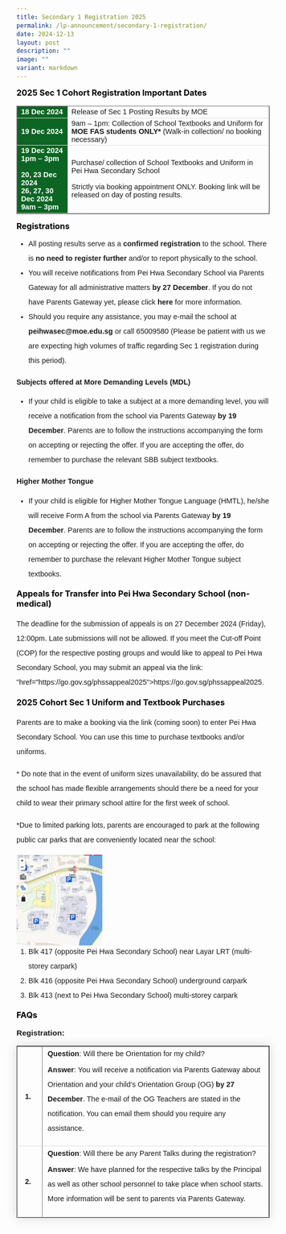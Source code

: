 ```yaml
---
title: Secondary 1 Registration 2025
permalink: /lp-announcement/secondary-1-registration/
date: 2024-12-13
layout: post
description: ""
image: ""
variant: markdown
---
```

<h3 style="margin-top:10px;font-weight: bold;color:#000000">2025 Sec 1 Cohort Registration Important Dates</h3>

<table border="1" style="width:100%;">
	<tbody>
		<tr>
			<td style="background-color:#0C6523;font-weight: bold; font-size: 14.5px; border: 1px solid #54585d; color:white;border-bottom: 1px solid #dddddd;width:20%;font-family:sans-serif;">18 Dec 2024</td>
			<td style="border: 1px solid #dddfe1;font-size: 14.5px;font-family:sans-serif;">Release of Sec 1 Posting Results by MOE</td>
		</tr>
		<tr>
			<td style="background-color:#0C6523; font-weight: bold; font-size: 14.5px;font-family:sans-serif; border: 1px solid #54585d; color:white;border-bottom: 1px solid #dddddd;">19 Dec 2024</td>
			<td style="border: 1px solid #dddfe1;font-size: 14.5px;font-family:sans-serif;">9am – 1pm: Collection of School Textbooks and Uniform for<strong style="font-family:sans-serif;"> MOE FAS students ONLY*</strong>
(Walk-in collection/ no booking necessary)</td>
		</tr>
		<tr>
			<td style="background-color:#0C6523; font-weight: bold; font-size: 14.5px;font-family:sans-serif; border: 1px solid #54585d; color:white;border-bottom: 1px solid #dddddd;">19 Dec 2024<br>1pm – 3pm<br><br>20, 23 Dec 2024<br>
26, 27, 30 Dec 2024<br>9am – 3pm</td>
			<td style="border: 1px solid #dddfe1;font-size: 14.5px;font-family:sans-serif;">Purchase/ collection of School Textbooks and Uniform in Pei Hwa Secondary School<br><br>Strictly via booking appointment ONLY. Booking link will be released on day of posting results.</td>
		</tr>
		
</tbody>
	</table>
	
<h3 style="margin-top:10px;font-weight: bold;color:#000000">Registrations</h3>
	
<ul style="margin-top:-5px;">
<li style="font-size:14.5px; line-height:2;font-family:sans-serif;">All posting results serve as a <strong style="font-family:sans-serif;">confirmed registration</strong> to the school.  There is <strong style="font-family:sans-serif;">no need to register further </strong> and/or to report physically to the school.</li>
<li style="font-size:14.5px; line-height:2;font-family:sans-serif;">You will receive notifications from Pei Hwa Secondary School via Parents Gateway for all administrative matters <strong style="font-family:sans-serif;"> by 27 December</strong>. If you do not have Parents Gateway yet, please click <a href="https://pg.moe.edu.sg/" style="font-size:14.5px; line-height:1.5;font-family:sans-serif;font-weight:bold;text-decoration: none;">here</a> for more information.</li>
<li style="font-size:14.5px; line-height:2;font-family:sans-serif;">Should you require any assistance, you may e-mail the school at <a href="mailto:peihwasec@moe.edu.sg" style="font-size:14.5px; line-height:1.5;font-family:sans-serif;font-weight:bold;text-decoration: none;">peihwasec@moe.edu.sg</a> or call 65009580 (Please be patient with us we are expecting high volumes of traffic regarding Sec 1 registration during this period).</li>
</ul>

<p style="margin-top:10px;font-size:14.5px; line-height:2;font-family:sans-serif;">	<strong style="font-family:sans-serif;">Subjects offered at More Demanding Levels (MDL)</strong></p>
	
<p style="margin-top:10px;font-size:14.5px; line-height:2;font-family:sans-serif;"></p><ul style="margin-top:-5px;">
<li style="font-size:14.5px; line-height:2;font-family:sans-serif;">If your child is eligible to take a subject at a more demanding level, you will receive a notification from the school via Parents Gateway <strong style="font-family:sans-serif;"> by 19 December</strong>.  Parents are to follow the instructions accompanying the form on accepting or rejecting the offer.  If you are accepting the offer, do remember to purchase the relevant SBB subject textbooks.</li>
</ul><p></p>

<p style="margin-top:10px;font-size:14.5px; line-height:2;font-family:sans-serif;">	<strong style="font-family:sans-serif;">Higher Mother Tongue</strong></p>
	
<p style="margin-top:10px;font-size:14.5px; line-height:2;font-family:sans-serif;"></p><ul style="margin-top:-5px;">
<li style="font-size:14.5px; line-height:2;font-family:sans-serif;">If your child is eligible for Higher Mother Tongue Language (HMTL), he/she will receive Form A from the school via Parents Gateway<strong style="font-family:sans-serif;"> by 19 December</strong>. Parents are to follow the instructions accompanying the form on accepting or rejecting the offer.  If you are accepting the offer, do remember to purchase the relevant Higher Mother Tongue subject textbooks. </li>
</ul><p></p>

<h3 style="margin-top:10px;font-weight: bold;color:#000000">Appeals for Transfer into Pei Hwa Secondary School (non-medical)</h3>
<p style="font-size:14.5px; line-height:2;margin-top:15px; font-family:sans-serif;">The deadline for the submission of appeals is on 27 December 2024 (Friday), 12:00pm. Late submissions will not be allowed.
If you meet the Cut-off Point (COP) for the respective posting groups and would like to appeal to Pei Hwa Secondary School, you may submit an appeal via the link: "href="https://go.gov.sg/phssappeal2025"&gt;https://go.gov.sg/phssappeal2025.</p>

<h3 style="margin-top:10px;font-weight: bold;color:#000000">2025 Cohort Sec 1 Uniform and Textbook Purchases</h3>
<p style="font-size:14.5px; line-height:2;margin-top:15px; font-family:sans-serif;">Parents are to make a booking via the link (coming soon) to enter Pei Hwa Secondary School. You can use this time to purchase textbooks and/or uniforms.</p>
<p style="font-size:14.5px; line-height:2;margin-top:15px; font-family:sans-serif;">* Do note that in the event of uniform sizes unavailability, do be assured that the school has made flexible arrangements
should there be a need for your child to wear their primary school attire for the first week of school.</p>
<p style="font-size:14.5px; line-height:2;margin-top:15px; font-family:sans-serif;">*Due to limited parking lots, parents are encouraged to park at the following public car parks that are conveniently located
near the school:</p>
<img style="width: 34%;" src="/images/unnamed-3-285x300.jpg">
<ol style="margin-top:-5px;">
<li style="font-size:14.5px; line-height:2;font-family:sans-serif;">Blk 417 (opposite Pei Hwa Secondary School) near Layar LRT (multi-storey carpark)</li>
<li style="font-size:14.5px; line-height:2;font-family:sans-serif;">Blk 416 (opposite Pei Hwa Secondary School) underground carpark</li>
<li style="font-size:14.5px; line-height:2;font-family:sans-serif;">Blk 413 (next to Pei Hwa Secondary School) multi-storey carpark</li>
</ol>

<h3 style="margin-top:10px;font-weight: bold;color:#000000">FAQs</h3>
<p style="margin-top:15.5px;font-size:15.5px;"><strong style="font-family:sans-serif;">Registration:</strong></p>
<div>
<table border="1" style="border-collapse: collapse;margin: 15px 0;font-size: 14.5px; font-family: sans-serif;width:100%; box-shadow: 0 0 20px rgba(0, 0, 0, 0.15);">
<tbody>
<tr style="border-bottom: 1px solid #dddddd;">
<td style="padding: 20px 15px;font-family:sans-serif;width:10%;"><strong style="font-family:sans-serif;">1. </strong></td>
	<td style="padding: 6px 10px;font-size:14.5px;font-family:sans-serif;"><strong style="font-family:sans-serif;">Question</strong>: Will there be Orientation for my child?

<p style="margin-top:10px;font-size:14.5px; line-height:2;font-family:sans-serif;">	<strong style="font-family:sans-serif;">Answer</strong>:&nbsp;You will receive a notification via Parents Gateway about Orientation and your child’s Orientation Group (OG) <strong style="font-family:sans-serif;">by 27 December</strong>. The e-mail of the OG Teachers are stated in the
notification. You can email them should you require any assistance.</p></td>
</tr>
	
<tr style="border-bottom: 1px solid #dddddd;">
<td style="padding: 20px 15px;font-size:14.5px;font-family:sans-serif;"><strong style="font-family:sans-serif;">2.</strong></td>
	<td style="padding: 6px 10px;font-size:14.5px;font-family:sans-serif;"><strong style="font-family:sans-serif;">Question</strong>: Will there be any Parent Talks during the registration?
<p style="margin-top:10px;font-size:14.5px; line-height:2;font-family:sans-serif;"><strong style="font-family:sans-serif;">Answer</strong>:&nbsp;We have planned for the respective talks by the Principal as well as other school personnel to take place when school starts. More information will be sent to parents via Parents Gateway.</p></td>
</tr>
	
	
</tbody>
</table></div>